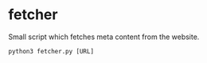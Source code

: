 # fetcher
Small script which fetches meta content from the website.
```
python3 fetcher.py [URL]
```
